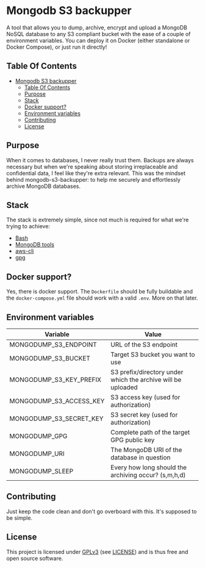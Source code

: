 # Mongodb S3 backupper
A tool that allows you to dump, archive, encrypt and upload a MongoDB NoSQL database to any S3 compliant bucket with the ease of a couple of environment variables. You can deploy it on Docker (either standalone or Docker Compose), or just run it directly!
## Table Of Contents
- [Mongodb S3 backupper](#mongodb-s3-backupper)
	- [Table Of Contents](#table-of-contents)
	- [Purpose](#purpose)
	- [Stack](#stack)
	- [Docker support?](#docker-support)
	- [Environment variables](#environment-variables)
	- [Contributing](#contributing)
	- [License](#license)

## Purpose
When it comes to databases, I never really trust them. Backups are always necessary but when we're speaking about storing irreplaceable and confidential data, I feel like they're extra relevant. This was the mindset behind mongodb-s3-backupper: to help me securely and effortlessly archive MongoDB databases.

## Stack
The stack is extremely simple, since not much is required for what we're trying to achieve:
- [Bash](https://en.wikipedia.org/wiki/Bash_(Unix_shell))
- [MongoDB tools](https://www.mongodb.com/try/download/database-tools)
- [aws-cli](https://aws.amazon.com/cli/)
- [gpg](https://gnupg.org/)

## Docker support?
Yes, there is docker support. The `Dockerfile` should be fully buildable and the `docker-compose.yml` file should work with a valid `.env`. More on that later.

## Environment variables
| Variable                | Value                                                        |
|-------------------------|--------------------------------------------------------------|
| MONGODUMP_S3_ENDPOINT   | URL of the S3 endpoint                                       |
| MONGODUMP_S3_BUCKET     | Target S3 bucket you want to use                             |
| MONGODUMP_S3_KEY_PREFIX | S3 prefix/directory under which the archive will be uploaded |
| MONGODUMP_S3_ACCESS_KEY | S3 access key (used for authorization)                       |
| MONGODUMP_S3_SECRET_KEY | S3 secret key (used for authorization)                       |
| MONGODUMP_GPG           | Complete path of the target GPG public key                   |
| MONGODUMP_URI           | The MongoDB URI of the database in question                  |
| MONGODUMP_SLEEP         | Every how long should the archiving occur? (s,m,h,d)         |

## Contributing
Just keep the code clean and don't go overboard with this. It's supposed to be simple.

## License
This project is licensed under [GPLv3](https://www.gnu.org/licenses/gpl-3.0.en.html) (see [LICENSE](LICENSE)) and is thus free and open source software.